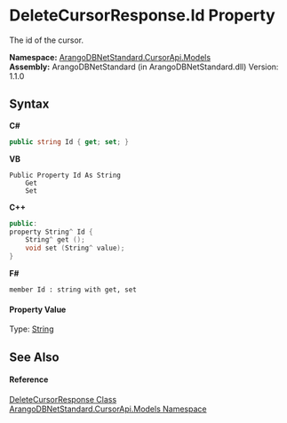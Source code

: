 # DeleteCursorResponse.Id Property 
 

The id of the cursor.

**Namespace:**&nbsp;<a href="35799343-7a53-6c3b-95d1-21ff990d1b8b">ArangoDBNetStandard.CursorApi.Models</a><br />**Assembly:**&nbsp;ArangoDBNetStandard (in ArangoDBNetStandard.dll) Version: 1.1.0

## Syntax

**C#**<br />
``` C#
public string Id { get; set; }
```

**VB**<br />
``` VB
Public Property Id As String
	Get
	Set
```

**C++**<br />
``` C++
public:
property String^ Id {
	String^ get ();
	void set (String^ value);
}
```

**F#**<br />
``` F#
member Id : string with get, set

```


#### Property Value
Type: <a href="https://docs.microsoft.com/dotnet/api/system.string" target="_blank" rel="noopener noreferrer">String</a>

## See Also


#### Reference
<a href="3cb7be27-7515-6bba-6406-91d830d3659a">DeleteCursorResponse Class</a><br /><a href="35799343-7a53-6c3b-95d1-21ff990d1b8b">ArangoDBNetStandard.CursorApi.Models Namespace</a><br />